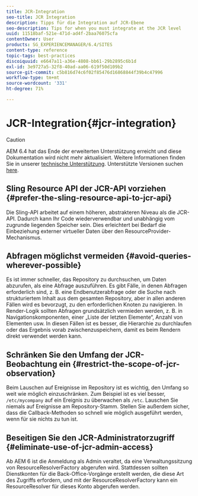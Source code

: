 ```yaml
---
title: JCR-Integration
seo-title: JCR Integration
description: Tipps für die Integration auf JCR-Ebene
seo-description: Tips for when you must integrate at the JCR level
uuid: 11518baf-521e-471d-ad4f-2baa76075cfa
contentOwner: User
products: SG_EXPERIENCEMANAGER/6.4/SITES
content-type: reference
topic-tags: best-practices
discoiquuid: e6647a11-a36e-4808-bb61-29b2895c6b1d
exl-id: 3e9727a5-32f8-40ad-aa06-619f50d109b2
source-git-commit: c5b816d74c6f02f85476d16868844f39b4c47996
workflow-type: tm+mt
source-wordcount: '331'
ht-degree: 71%

---
```


# JCR-Integration{#jcr-integration}

>[!CAUTION]
>
>AEM 6.4 hat das Ende der erweiterten Unterstützung erreicht und diese Dokumentation wird nicht mehr aktualisiert. Weitere Informationen finden Sie in unserer [technische Unterstützung](https://helpx.adobe.com/de/support/programs/eol-matrix.html). Unterstützte Versionen suchen [here](https://experienceleague.adobe.com/docs/?lang=de).

## Sling Resource API der JCR-API vorziehen {#prefer-the-sling-resource-api-to-jcr-api}

Die Sling-API arbeitet auf einem höheren, abstrakteren Niveau als die JCR-API. Dadurch kann Ihr Code wiederverwendbar und unabhängig vom zugrunde liegenden Speicher sein. Dies erleichtert bei Bedarf die Einbeziehung externer virtueller Daten über den ResourceProvider-Mechanismus.

## Abfragen möglichst vermeiden {#avoid-queries-wherever-possible}

Es ist immer schneller, das Repository zu durchsuchen, um Daten abzurufen, als eine Abfrage auszuführen. Es gibt Fälle, in denen Abfragen erforderlich sind, z. B. eine Endbenutzerabfrage oder die Suche nach strukturiertem Inhalt aus dem gesamten Repository, aber in allen anderen Fällen wird es bevorzugt, zu den erforderlichen Knoten zu navigieren. In Render-Logik sollten Abfragen grundsätzlich vermieden werden, z. B. in Navigationskomponenten, einer „Liste der letzten Elemente“, Anzahl von Elementen usw. In diesen Fällen ist es besser, die Hierarchie zu durchlaufen oder das Ergebnis vorab zwischenzuspeichern, damit es beim Rendern direkt verwendet werden kann.

## Schränken Sie den Umfang der JCR-Beobachtung ein {#restrict-the-scope-of-jcr-observation}

Beim Lauschen auf Ereignisse im Repository ist es wichtig, den Umfang so weit wie möglich einzuschränken. Zum Beispiel ist es viel besser, `/etc/mycompany` auf ein Ereignis zu überwachen als `/etc`. Lauschen Sie niemals auf Ereignisse am Repository-Stamm. Stellen Sie außerdem sicher, dass die Callback-Methoden so schnell wie möglich ausgeführt werden, wenn für sie nichts zu tun ist.

## Beseitigen Sie den JCR-Administratorzugriff {#eliminate-use-of-jcr-admin-access}

Ab AEM 6 ist die Anmeldung als Admin veraltet, da eine Verwaltungssitzung von ResourceResolverFactory abgerufen wird. Stattdessen sollten Dienstkonten für die Back-Office-Vorgänge erstellt werden, die diese Art des Zugriffs erfordern, und mit der ResourceResolverFactory kann ein ResourceResolver für dieses Konto abgerufen werden.
